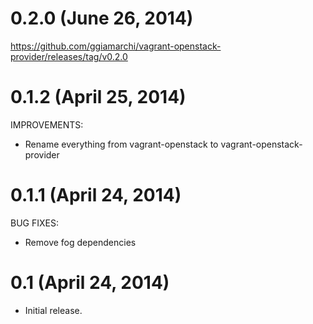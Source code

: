 # 0.2.0 (June 26, 2014)

https://github.com/ggiamarchi/vagrant-openstack-provider/releases/tag/v0.2.0

# 0.1.2 (April 25, 2014)

IMPROVEMENTS:

  - Rename everything from vagrant-openstack to vagrant-openstack-provider

# 0.1.1 (April 24, 2014)

BUG FIXES:

  - Remove fog dependencies

# 0.1 (April 24, 2014)

* Initial release.
